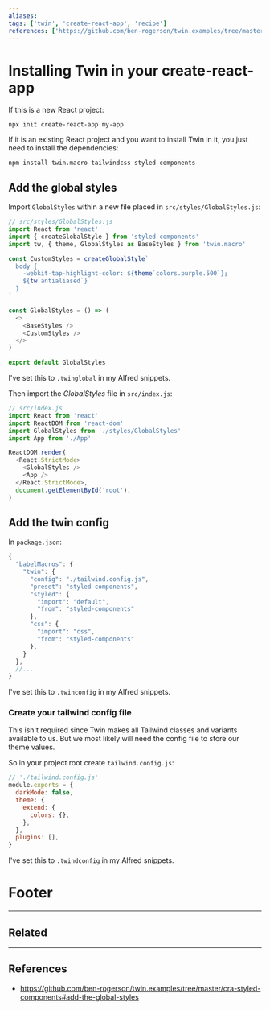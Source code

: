 ```yaml
---
aliases:
tags: ['twin', 'create-react-app', 'recipe']
references: ['https://github.com/ben-rogerson/twin.examples/tree/master/cra-styled-components#add-the-global-styles']
---
```


# Installing Twin in your create-react-app
If this is a new React project:
```shell
npx init create-react-app my-app
```

If it is an existing React project and you want to install Twin in it, you just need to install the dependencies:
```shell
npm install twin.macro tailwindcss styled-components
```

## Add the global styles
Import `GlobalStyles` within a new file placed in `src/styles/GlobalStyles.js`:
```js
// src/styles/GlobalStyles.js
import React from 'react'
import { createGlobalStyle } from 'styled-components'
import tw, { theme, GlobalStyles as BaseStyles } from 'twin.macro'

const CustomStyles = createGlobalStyle`
  body {
    -webkit-tap-highlight-color: ${theme`colors.purple.500`};
    ${tw`antialiased`}
  }
`

const GlobalStyles = () => (
  <>
    <BaseStyles />
    <CustomStyles />
  </>
)

export default GlobalStyles
```
I've set this to `.twinglobal` in my Alfred snippets.

Then import the *GlobalStyles* file in `src/index.js`:
```js
// src/index.js
import React from 'react'
import ReactDOM from 'react-dom'
import GlobalStyles from './styles/GlobalStyles'
import App from './App'

ReactDOM.render(
  <React.StrictMode>
    <GlobalStyles />
    <App />
  </React.StrictMode>,
  document.getElementById('root'),
)
```

## Add the twin config
In `package.json`:
```js
{
  "babelMacros": {
	"twin": {
	  "config": "./tailwind.config.js",
	  "preset": "styled-components",
	  "styled": {
		"import": "default",
		"from": "styled-components"
	  },
	  "css": {
		"import": "css",
		"from": "styled-components"
	  },
	}
  },
  //... 
}
```
I've set this to `.twinconfig` in my Alfred snippets.

### Create your tailwind config file
This isn't required since Twin makes all Tailwind classes and variants available to us. But we most likely will need the config file to store our theme values.

So in your project root create `tailwind.config.js`:
```js
// './tailwind.config.js'
module.exports = {
  darkMode: false,
  theme: {
    extend: {
      colors: {},
    },
  },
  plugins: [],
}
```
I've set this to `.twindconfig` in my Alfred snippets.

# Footer

---
## Related

---

## References
- https://github.com/ben-rogerson/twin.examples/tree/master/cra-styled-components#add-the-global-styles

